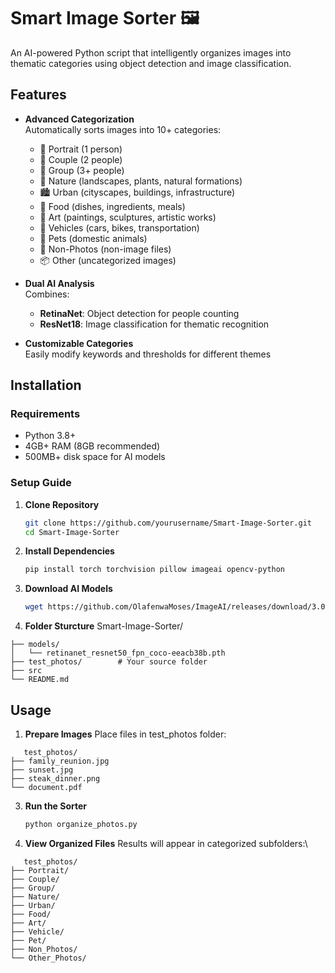 # Smart Image Sorter 🖼️

An AI-powered Python script that intelligently organizes images into thematic categories using object detection and image classification.

## Features

- **Advanced Categorization**  
  Automatically sorts images into 10+ categories:
  - 👤 Portrait (1 person)
  - 👫 Couple (2 people)
  - 👥 Group (3+ people)
  - 🌳 Nature (landscapes, plants, natural formations)
  - 🏙️ Urban (cityscapes, buildings, infrastructure)
  - 🍔 Food (dishes, ingredients, meals)
  - 🎨 Art (paintings, sculptures, artistic works)
  - 🚗 Vehicles (cars, bikes, transportation)
  - 🐾 Pets (domestic animals)
  - 📁 Non-Photos (non-image files)
  - 📦 Other (uncategorized images)

- **Dual AI Analysis**  
  Combines:
  - **RetinaNet**: Object detection for people counting
  - **ResNet18**: Image classification for thematic recognition

- **Customizable Categories**  
  Easily modify keywords and thresholds for different themes

## Installation

### Requirements
- Python 3.8+
- 4GB+ RAM (8GB recommended)
- 500MB+ disk space for AI models

### Setup Guide

1. **Clone Repository**
   ```bash
   git clone https://github.com/yourusername/Smart-Image-Sorter.git
   cd Smart-Image-Sorter
2. **Install Dependencies**
   ```bash
   pip install torch torchvision pillow imageai opencv-python
3. **Download AI Models**
   ```bash
   wget https://github.com/OlafenwaMoses/ImageAI/releases/download/3.0.0-pretrained/retinanet_resnet50_fpn_coco-eeacb38b.pth -P models/
4. **Folder Sturcture**
   Smart-Image-Sorter/
```
├── models/
│   └── retinanet_resnet50_fpn_coco-eeacb38b.pth
├── test_photos/        # Your source folder
├── src
└── README.md
```
## Usage
1. **Prepare Images**
   Place files in test_photos folder:
```
   test_photos/
├── family_reunion.jpg
├── sunset.jpg
├── steak_dinner.png
└── document.pdf
```
3. **Run the Sorter**
   ```bash
   python organize_photos.py
4. **View Organized Files**
    Results will appear in categorized subfolders:\
```
   test_photos/
├── Portrait/
├── Couple/
├── Group/
├── Nature/
├── Urban/
├── Food/
├── Art/
├── Vehicle/
├── Pet/
├── Non_Photos/
└── Other_Photos/
```
   
